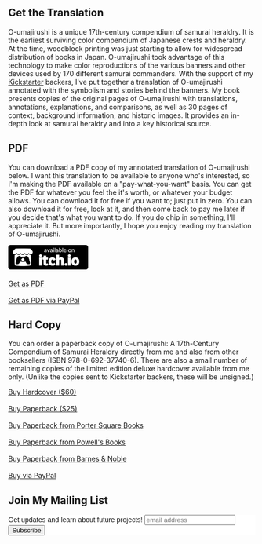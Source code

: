 ## Get the Translation

O-umajirushi is a unique 17th-century compendium of samurai heraldry. It is the earliest surviving color compendium of Japanese crests and heraldry. At the time, woodblock printing was just starting to allow for widespread distribution of books in Japan. O-umajirushi took advantage of this technology to make color reproductions of the various banners and other devices used by 170 different samurai commanders. With the support of my [Kickstarter](https://www.kickstarter.com/projects/xavid/o-umajirushi-17th-century-samurai-heraldry) backers, I've put together a translation of O-umajirushi annotated with the symbolism and stories behind the banners. My book presents copies of the original pages of O-umajirushi with translations, annotations, explanations, and comparisons, as well as 30 pages of context, background information, and historic images. It provides an in-depth look at samurai heraldry and into a key historical source. 

## PDF

You can download a PDF copy of my annotated translation of O-umajirushi below. I want this translation to be available to anyone who's interested, so I'm making the PDF available on a "pay-what-you-want" basis. You can get the  PDF for  whatever you feel the it's worth, or whatever your budget allows. You can download it for free if you want to; just put in zero. You can also download it for free, look at it, and then come back to pay me later if you decide that's what you want to do.  If you do chip in something, I'll appreciate it. But more importantly, I hope you enjoy reading my translation of O-umajirushi.

<p>
<a href="https://xavid.itch.io/o-umajirushi"><img src="badge.png" height="50" alt="available on itch.io" /></a>
<br />
<br />
<script type="text/javascript" src="https://gumroad.com/js/gumroad.js"></script>
<a class="gumroad-button" href="https://gumroad.com/l/uxnoC?wanted=true">Get as PDF</a>
<br />
<br />
<a id="pplink" href="javascript:document.getElementById('pplink').style.display = 'none';document.getElementById('ppform').style.display = 'block'; undefined;">Get as PDF via PayPal</a>
<FORM id="ppform" action="https://www.paypal.com/cgi-bin/webscr" method="post" style="display: none">
<INPUT TYPE="hidden" name="cmd" value="_xclick">
<input type="hidden" name="business" value="DK2TZJCT36J5A" />
<input type="hidden" name="currency_code" value="USD" />
<input type="hidden" name="item_name" value="O-umajirushi PDF" />
<input type="hidden" name="no_shipping" valye="1" />
<input type="hidden" name="shipping" value="0" />
<input type="hidden" name="shipping2" value="0" />
<input type="hidden" name="return" value="https://www.dropbox.com/sh/mkp2smfrm188o38/AAB-w1dkC0jpjDGxyvLIaq9Va?dl=0" />
$<input id="amt" type="text" name="amount" value="" placeholder="Enter Amount ($0+)" />
<input type="image" name="submit" border="0"
src="https://www.paypalobjects.com/en_US/i/btn/btn_buynow_LG.gif"
alt="PayPal - The safer, easier way to pay online" onclick="var amt = document.getElementById('amt'); if (amt.value == '') { alert('Please enter amount.'); return false; } if (amt.value == 0) { alert('To pay $0, please use the Gumroad button above.'); return false; }">
</form>
</p>

## Hard Copy

You can order a paperback copy of O-umajirushi: A 17th-Century Compendium of Samurai Heraldry directly from me and also from other booksellers (ISBN 978-0-692-37740-6).  There are also a small number of remaining copies of the limited edition deluxe hardcover available from me only.  (Unlike the copies sent to Kickstarter backers, these will be unsigned.)

<p>
<a class="gumroad-button" href="https://gumroad.com/l/PCIHZ?wanted=true">Buy Hardcover ($60)</a>
<br />
<br />
<a class="gumroad-button" href="https://gumroad.com/l/eJycY?wanted=true">Buy Paperback ($25)</a>
<br />
<br />
<a href="https://www.portersquarebooks.com/book/9780692377406">Buy Paperback from Porter Square Books</a>
<br />
<br />
<a href="https://www.powells.com/book/o-umajirushi-9780692377406">Buy Paperback from Powell's Books</a>
<br />
<br />
<a href="http://www.barnesandnoble.com/w/o-umajirushi-xavid-kih-pretzer/1121796273">Buy Paperback from Barnes & Noble</a>
<br />
<br />
<a id="pplink2" href="javascript:document.getElementById('pplink2').style.display = 'none';document.getElementById('ppform2').style.display = 'block'; undefined;">Buy via PayPal</a>
<form action="https://www.paypal.com/cgi-bin/webscr" method="post" target="_top" id="ppform2" style="display: none">
<input type="hidden" name="cmd" value="_s-xclick">
<input type="hidden" name="hosted_button_id" value="XQPG3C2FZZMYC">
<table style="margin: auto">
<tr><td><input type="hidden" name="on0" value="Version">Version</td></tr><tr><td><select name="os0">
	<option value="Paperback">Paperback $25.00 USD</option>
	<option value="Hard Cover">Hard Cover $60.00 USD</option>
</select> </td></tr>
</table>
<input type="hidden" name="currency_code" value="USD">
<input type="image" src="https://www.paypalobjects.com/en_US/i/btn/btn_buynow_LG.gif" border="0" name="submit" alt="PayPal - The safer, easier way to pay online!">
<img alt="" border="0" src="https://www.paypalobjects.com/en_US/i/scr/pixel.gif" width="1" height="1">
</form>
</p>

## Join My Mailing List

<!-- Begin Mailchimp Signup Form -->
<link href="//cdn-images.mailchimp.com/embedcode/slim-10_7.css" rel="stylesheet" type="text/css">
<style type="text/css">
	#mc_embed_signup{background:#fff; clear:left; font:14px Helvetica,Arial,sans-serif; }
	/* Add your own Mailchimp form style overrides in your site stylesheet or in this style block.
	   We recommend moving this block and the preceding CSS link to the HEAD of your HTML file. */
</style>
<div id="mc_embed_signup">
<form action="https://xavid.us1.list-manage.com/subscribe/post?u=8e76014cadb61201412cc0625&amp;id=3263d61af5" method="post" id="mc-embedded-subscribe-form" name="mc-embedded-subscribe-form" class="validate" target="_blank" novalidate>
    <div id="mc_embed_signup_scroll">
	<label for="mce-EMAIL">Get updates and learn about future projects!</label>
	<input type="email" value="" name="EMAIL" class="email" id="mce-EMAIL" placeholder="email address" required>
    <!-- real people should not fill this in and expect good things - do not remove this or risk form bot signups-->
    <div style="position: absolute; left: -5000px;" aria-hidden="true"><input type="text" name="b_8e76014cadb61201412cc0625_3263d61af5" tabindex="-1" value=""></div>
    <div class="clear"><input type="submit" value="Subscribe" name="subscribe" id="mc-embedded-subscribe" class="button"></div>
    </div>
</form>
</div>
<!--End mc_embed_signup-->

